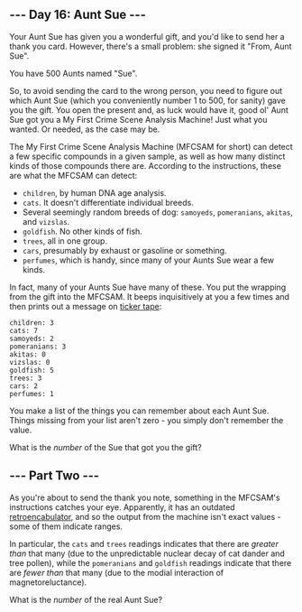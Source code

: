 --- Day 16: Aunt Sue ---
------------------------

Your Aunt Sue has given you a wonderful gift, and you'd like to send her
a thank you card. However, there's a small problem: she signed it "From,
Aunt Sue".

You have 500 Aunts named "Sue".

So, to avoid sending the card to the wrong person, you need to figure
out which Aunt Sue (which you conveniently number 1 to 500, for sanity)
gave you the gift. You open the present and, as luck would have it, good
ol' Aunt Sue got you a My First Crime Scene Analysis Machine! Just what
you wanted. Or needed, as the case may be.

The My First Crime Scene Analysis Machine (MFCSAM for short) can detect
a few specific compounds in a given sample, as well as how many distinct
kinds of those compounds there are. According to the instructions, these
are what the MFCSAM can detect:

-   `children`, by human DNA age analysis.
-   `cats`. It doesn't differentiate individual breeds.
-   Several <span
    title="It can tell them apart by their distinct Dog Residue.">seemingly
    random breeds of dog</span>: `samoyeds`, `pomeranians`, `akitas`,
    and `vizslas`.
-   `goldfish`. No other kinds of fish.
-   `trees`, all in one group.
-   `cars`, presumably by exhaust or gasoline or something.
-   `perfumes`, which is handy, since many of your Aunts Sue wear a few
    kinds.

In fact, many of your Aunts Sue have many of these. You put the wrapping
from the gift into the MFCSAM. It beeps inquisitively at you a few times
and then prints out a message on [ticker
tape](https://en.wikipedia.org/wiki/Ticker_tape):

    children: 3
    cats: 7
    samoyeds: 2
    pomeranians: 3
    akitas: 0
    vizslas: 0
    goldfish: 5
    trees: 3
    cars: 2
    perfumes: 1

You make a list of the things you can remember about each Aunt Sue.
Things missing from your list aren't zero - you simply don't remember
the value.

What is the *number* of the Sue that got you the gift?

--- Part Two ---
----------------

As you're about to send the thank you note, something in the MFCSAM's
instructions catches your eye. Apparently, it has an outdated
[retroencabulator](https://www.youtube.com/watch?v=RXJKdh1KZ0w), and so
the output from the machine isn't exact values - some of them indicate
ranges.

In particular, the `cats` and `trees` readings indicates that there are
*greater than* that many (due to the unpredictable nuclear decay of cat
dander and tree pollen), while the `pomeranians` and `goldfish` readings
indicate that there are *fewer than* that many (due to the modial
interaction of magnetoreluctance).

What is the *number* of the real Aunt Sue?

